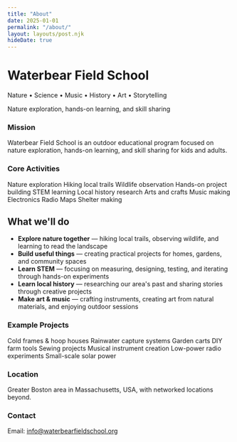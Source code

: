 ```yaml
---
title: "About"
date: 2025-01-01
permalink: "/about/"
layout: layouts/post.njk
hideDate: true
---
```


<div class="about-hero">
  <h1>Waterbear Field School</h1>
  <p class="hero-topics">Nature • Science • Music • History • Art • Storytelling</p>
  <p class="hero-subtitle">Nature exploration, hands-on learning, and skill sharing</p>
</div>

<div class="about-grid">
  <div class="about-card">
    <h3>Mission</h3>
    <p>Waterbear Field School is an outdoor educational program focused on nature exploration, hands-on learning, and skill sharing for kids and adults.</p>
  </div>

  <div class="about-card">
    <h3>Core Activities</h3>
    <div class="activity-bubbles">
      <span class="bubble">Nature exploration</span>
      <span class="bubble">Hiking local trails</span>
      <span class="bubble">Wildlife observation</span>
      <span class="bubble">Hands-on project building</span>
      <span class="bubble">STEM learning</span>
      <span class="bubble">Local history research</span>
      <span class="bubble">Arts and crafts</span>
      <span class="bubble">Music making</span>
      <span class="bubble">Electronics</span>
      <span class="bubble">Radio</span>
      <span class="bubble">Maps</span>
      <span class="bubble">Shelter making</span>
    </div>
  </div>
</div>

<div class="what-we-do">
  <h2>What we'll do</h2>
  <ul class="activities-list">
    <li><strong>Explore nature together</strong> — hiking local trails, observing wildlife, and learning to read the landscape</li>
    <li><strong>Build useful things</strong> — creating practical projects for homes, gardens, and community spaces</li>
    <li><strong>Learn STEM</strong> — focusing on measuring, designing, testing, and iterating through hands-on experiments</li>
    <li><strong>Learn local history</strong> — researching our area's past and sharing stories through creative projects</li>
    <li><strong>Make art & music</strong> — crafting instruments, creating art from natural materials, and enjoying outdoor sessions</li>
  </ul>
</div>

<div class="about-grid">
  <div class="about-card">
    <h3>Example Projects</h3>
    <div class="activity-bubbles">
      <span class="bubble">Cold frames & hoop houses</span>
      <span class="bubble">Rainwater capture systems</span>
      <span class="bubble">Garden carts</span>
      <span class="bubble">DIY farm tools</span>
      <span class="bubble">Sewing projects</span>
      <span class="bubble">Musical instrument creation</span>
      <span class="bubble">Low-power radio experiments</span>
      <span class="bubble">Small-scale solar power</span>
    </div>
  </div>

  <div class="about-card">
    <h3>Location</h3>
    <p>Greater Boston area in Massachusetts, USA, with networked locations beyond.</p>
  </div>

  <div class="about-card">
    <h3>Contact</h3>
    <p>Email: <a href="mailto:info@waterbearfieldschool.org">info@waterbearfieldschool.org</a></p>
  </div>
</div>

